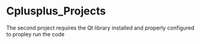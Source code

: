 # Cplusplus_Projects

The second project requires the Qt library installed and properly configured to propley run the code
